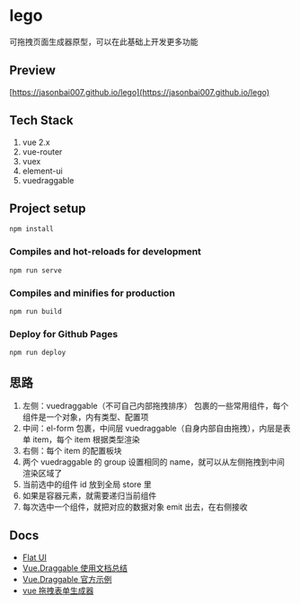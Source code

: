 # lego

可拖拽页面生成器原型，可以在此基础上开发更多功能

## Preview

[https://jasonbai007.github.io/lego](https://jasonbai007.github.io/lego)

## Tech Stack

1. vue 2.x
2. vue-router
3. vuex
4. element-ui
5. vuedraggable

## Project setup

```
npm install
```

### Compiles and hot-reloads for development

```
npm run serve
```

### Compiles and minifies for production

```
npm run build
```

### Deploy for Github Pages

```
npm run deploy
```

## 思路

1. 左侧：vuedraggable（不可自己内部拖拽排序） 包裹的一些常用组件，每个组件是一个对象，内有类型、配置项
2. 中间：el-form 包裹，中间层 vuedraggable（自身内部自由拖拽），内层是表单 item，每个 item 根据类型渲染
3. 右侧：每个 item 的配置板块
4. 两个 vuedraggable 的 group 设置相同的 name，就可以从左侧拖拽到中间渲染区域了
5. 当前选中的组件 id 放到全局 store 里
6. 如果是容器元素，就需要递归当前组件
7. 每次选中一个组件，就把对应的数据对象 emit 出去，在右侧接收

## Docs

- [Flat UI](https://designmodo.github.io/Flat-UI/)
- [Vue.Draggable 使用文档总结](https://juejin.cn/post/6844904150350692366)
- [Vue.Draggable 官方示例](https://sortablejs.github.io/Vue.Draggable/#/simple)
- [vue 拖拽表单生成器](https://juejin.cn/post/7065863860669906952)

